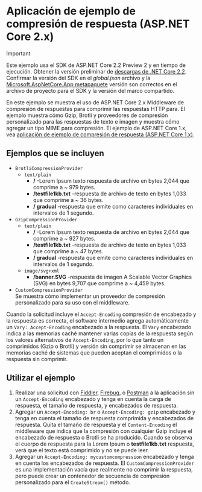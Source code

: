 # <a name="response-compression-sample-application-aspnet-core-2x"></a>Aplicación de ejemplo de compresión de respuesta (ASP.NET Core 2.x)

> [!IMPORTANT]
> Este ejemplo usa el SDK de ASP.NET Core 2.2 Preview 2 y en tiempo de ejecución. Obtener la versión preliminar de [descargas de .NET Core 2.2](https://www.microsoft.com/net/download/dotnet-core/2.2). Confirmar la versión del SDK en el *global.json* archivo y la [Microsoft.AspNetCore.App metapaquete](xref:fundamentals/metapackage-app) versión son correctos en el archivo de proyecto para el SDK y la versión del marco compartido.

En este ejemplo se muestra el uso de ASP.NET Core 2.x Middleware de compresión de respuestas para comprimir las respuestas HTTP para. El ejemplo muestra cómo Gzip, Brotli y proveedores de compresión personalizado para las respuestas de texto e imagen y muestra cómo agregar un tipo MIME para compresión. El ejemplo de ASP.NET Core 1.x, vea [aplicación de ejemplo de compresión de respuesta (ASP.NET Core 1.x)](https://github.com/aspnet/Docs/tree/master/aspnetcore/performance/response-compression/samples/1.x).

## <a name="examples-in-this-sample"></a>Ejemplos que se incluyen

* `BrotliCompressionProvider`
  * `text/plain`
    * **/** -Lorem Ipsum texto respuesta de archivo en bytes 2,044 que comprime a ~ 979 bytes.
    * **/testfile1kb.txt** -respuesta de archivo de texto en bytes 1,033 que comprime a ~ 36 bytes.
    * **/ gradual** -respuesta que emite como caracteres individuales en intervalos de 1 segundo.
* `GzipCompressionProvider`
  * `text/plain`
    * **/** -Lorem Ipsum texto respuesta de archivo en bytes 2,044 que comprime a ~ 927 bytes.
    * **/testfile1kb.txt** -respuesta de archivo de texto en bytes 1,033 que comprime a ~ 47 bytes.
    * **/ gradual** -respuesta que emite como caracteres individuales en intervalos de 1 segundo.
  * `image/svg+xml`
    * **/banner.SVG** -respuesta de imagen A Scalable Vector Graphics (SVG) en bytes 9,707 que comprime a ~ 4,459 bytes.
* `CustomCompressionProvider`<br>Se muestra cómo implementar un proveedor de compresión personalizado para su uso con el middleware.

Cuando la solicitud incluye el `Accept-Encoding` compresión de encabezado y la respuesta es correcta, el software intermedio agrega automáticamente un `Vary: Accept-Encoding` encabezado a la respuesta. El `Vary` encabezado indica a las memorias caché mantener varias copias de la respuesta según los valores alternativos de `Accept-Encoding`, por lo que tanto un comprimidos (Gzip o Brotli) y versión sin comprimir se almacenan en las memorias caché de sistemas que pueden aceptan el comprimidos o la respuesta sin comprimir.

## <a name="using-the-sample"></a>Utilizar el ejemplo

1. Realizar una solicitud con [Fiddler](http://www.telerik.com/fiddler), [Firebug](http://getfirebug.com/), o [Postman](https://www.getpostman.com/) a la aplicación sin un `Accept-Encoding` encabezado y tenga en cuenta la carga de respuesta, el tamaño de respuesta, y encabezados de respuesta.
1. Agregar un `Accept-Encoding: br` o `Accept-Encoding: gzip` encabezado y tenga en cuenta el tamaño de respuesta comprimida y encabezados de respuesta. Quita el tamaño de respuesta y el `Content-Encoding` el middleware que indica que la compresión con cualquier Gzip incluye el encabezado de respuesta o Brotli se ha producido. Cuando se observa el cuerpo de respuesta para la Lorem Ipsum o **testfile1kb.txt** respuesta, verá que el texto está comprimido y no se puede leer.
1. Agregar un `Accept-Encoding: mycustomcompression` encabezado y tenga en cuenta los encabezados de respuesta. El `CustomCompressionProvider` es una implementación vacía que realmente no comprimir la respuesta, pero puede crear un contenedor de secuencia de compresión personalizado para el `CreateStream()` método.
